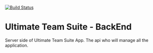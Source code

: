 [![Build Status](https://danieldev.visualstudio.com/UltimateTeamSuite/_apis/build/status/BackEnd?branchName=master)](https://danieldev.visualstudio.com/UltimateTeamSuite/_build/latest?definitionId=6&branchName=master)

# Ultimate Team Suite - BackEnd 
Server side of Ultimate Team Suite App. The api who will manage all the application.